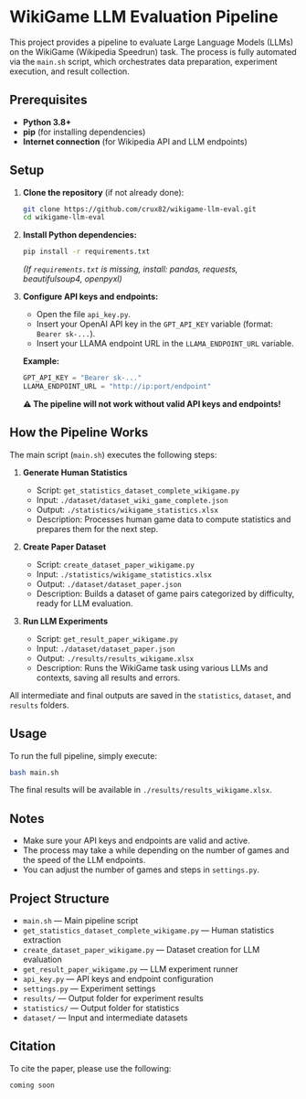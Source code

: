 # WikiGame LLM Evaluation Pipeline

This project provides a pipeline to evaluate Large Language Models (LLMs) on the WikiGame (Wikipedia Speedrun) task. The process is fully automated via the `main.sh` script, which orchestrates data preparation, experiment execution, and result collection.

## Prerequisites

- **Python 3.8+**
- **pip** (for installing dependencies)
- **Internet connection** (for Wikipedia API and LLM endpoints)

## Setup

1. **Clone the repository** (if not already done):
   ```bash
   git clone https://github.com/crux82/wikigame-llm-eval.git
   cd wikigame-llm-eval
   ```

2. **Install Python dependencies:**
   ```bash
   pip install -r requirements.txt
   ```
   *(If `requirements.txt` is missing, install: pandas, requests, beautifulsoup4, openpyxl)*

3. **Configure API keys and endpoints:**
   - Open the file `api_key.py`.
   - Insert your OpenAI API key in the `GPT_API_KEY` variable (format: `Bearer sk-...`).
   - Insert your LLAMA endpoint URL in the `LLAMA_ENDPOINT_URL` variable.

   **Example:**
   ```python
   GPT_API_KEY = "Bearer sk-..."
   LLAMA_ENDPOINT_URL = "http://ip:port/endpoint"
   ```

   **⚠️ The pipeline will not work without valid API keys and endpoints!**

## How the Pipeline Works

The main script (`main.sh`) executes the following steps:

1. **Generate Human Statistics**
   - Script: `get_statistics_dataset_complete_wikigame.py`
   - Input: `./dataset/dataset_wiki_game_complete.json`
   - Output: `./statistics/wikigame_statistics.xlsx`
   - Description: Processes human game data to compute statistics and prepares them for the next step.

2. **Create Paper Dataset**
   - Script: `create_dataset_paper_wikigame.py`
   - Input: `./statistics/wikigame_statistics.xlsx`
   - Output: `./dataset/dataset_paper.json`
   - Description: Builds a dataset of game pairs categorized by difficulty, ready for LLM evaluation.

3. **Run LLM Experiments**
   - Script: `get_result_paper_wikigame.py`
   - Input: `./dataset/dataset_paper.json`
   - Output: `./results/results_wikigame.xlsx`
   - Description: Runs the WikiGame task using various LLMs and contexts, saving all results and errors.

All intermediate and final outputs are saved in the `statistics`, `dataset`, and `results` folders.

## Usage

To run the full pipeline, simply execute:

```bash
bash main.sh
```

The final results will be available in `./results/results_wikigame.xlsx`.

## Notes
- Make sure your API keys and endpoints are valid and active.
- The process may take a while depending on the number of games and the speed of the LLM endpoints.
- You can adjust the number of games and steps in `settings.py`.

## Project Structure
- `main.sh` — Main pipeline script
- `get_statistics_dataset_complete_wikigame.py` — Human statistics extraction
- `create_dataset_paper_wikigame.py` — Dataset creation for LLM evaluation
- `get_result_paper_wikigame.py` — LLM experiment runner
- `api_key.py` — API keys and endpoint configuration
- `settings.py` — Experiment settings
- `results/` — Output folder for experiment results
- `statistics/` — Output folder for statistics
- `dataset/` — Input and intermediate datasets

## Citation
To cite the paper, please use the following:
```
coming soon
```



